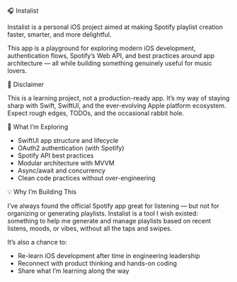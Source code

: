🎧 Instalist

Instalist is a personal iOS project aimed at making Spotify playlist creation faster, smarter, and more delightful.

This app is a playground for exploring modern iOS development, authentication flows, Spotify’s Web API, and best practices around app architecture — all while building something genuinely useful for music lovers.

🚧 Disclaimer

This is a learning project, not a production-ready app. It’s my way of staying sharp with Swift, SwiftUI, and the ever-evolving Apple platform ecosystem. Expect rough edges, TODOs, and the occasional rabbit hole.

🧠 What I’m Exploring
* SwiftUI app structure and lifecycle
* OAuth2 authentication (with Spotify)
* Spotify API best practices
* Modular architecture with MVVM
* Async/await and concurrency
* Clean code practices without over-engineering

💡 Why I’m Building This

I’ve always found the official Spotify app great for listening — but not for organizing or generating playlists. Instalist is a tool I wish existed: something to help me generate and manage playlists based on recent listens, moods, or vibes, without all the taps and swipes.

It’s also a chance to:
* Re-learn iOS development after time in engineering leadership
* Reconnect with product thinking and hands-on coding
* Share what I’m learning along the way
